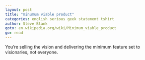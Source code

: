 ```yaml
---
layout: post
title: "minumum viable product"
categories: english serious geek statement tshirt
author: Steve Blank
goto: en.wikipedia.org/wiki/Minimum_viable_product
go: read
---
```

You’re selling the vision and delivering the minimum feature set to visionaries, not everyone.
